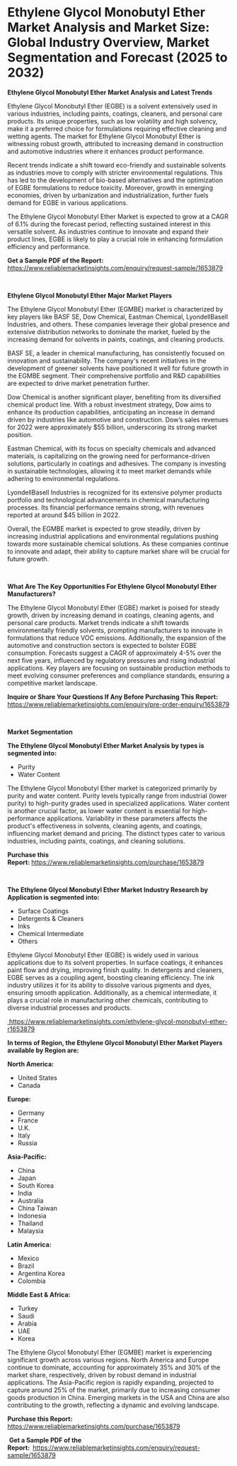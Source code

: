 <p><h1>Ethylene Glycol Monobutyl Ether Market Analysis and Market Size: Global Industry Overview, Market Segmentation and Forecast (2025 to 2032)</h1></p><p><strong>Ethylene Glycol Monobutyl Ether Market Analysis and Latest Trends</strong></p>
<p><p>Ethylene Glycol Monobutyl Ether (EGBE) is a solvent extensively used in various industries, including paints, coatings, cleaners, and personal care products. Its unique properties, such as low volatility and high solvency, make it a preferred choice for formulations requiring effective cleaning and wetting agents. The market for Ethylene Glycol Monobutyl Ether is witnessing robust growth, attributed to increasing demand in construction and automotive industries where it enhances product performance.</p><p>Recent trends indicate a shift toward eco-friendly and sustainable solvents as industries move to comply with stricter environmental regulations. This has led to the development of bio-based alternatives and the optimization of EGBE formulations to reduce toxicity. Moreover, growth in emerging economies, driven by urbanization and industrialization, further fuels demand for EGBE in various applications. </p><p>The Ethylene Glycol Monobutyl Ether Market is expected to grow at a CAGR of 6.1% during the forecast period, reflecting sustained interest in this versatile solvent. As industries continue to innovate and expand their product lines, EGBE is likely to play a crucial role in enhancing formulation efficiency and performance.</p></p>
<p><strong>Get a Sample PDF of the Report:&nbsp;</strong> <a href="https://www.reliablemarketinsights.com/enquiry/request-sample/1653879?utm_campaign=3601&utm_medium=2&utm_source=Github&utm_content=ia&utm_term=18042025&utm_id=ethylene-glycol-monobutyl-ether">https://www.reliablemarketinsights.com/enquiry/request-sample/1653879</a></p>
<p>&nbsp;</p>
<p><strong>Ethylene Glycol Monobutyl Ether Major Market Players</strong></p>
<p><p>The Ethylene Glycol Monobutyl Ether (EGMBE) market is characterized by key players like BASF SE, Dow Chemical, Eastman Chemical, LyondellBasell Industries, and others. These companies leverage their global presence and extensive distribution networks to dominate the market, fueled by the increasing demand for solvents in paints, coatings, and cleaning products.</p><p>BASF SE, a leader in chemical manufacturing, has consistently focused on innovation and sustainability. The company's recent initiatives in the development of greener solvents have positioned it well for future growth in the EGMBE segment. Their comprehensive portfolio and R&D capabilities are expected to drive market penetration further.</p><p>Dow Chemical is another significant player, benefiting from its diversified chemical product line. With a robust investment strategy, Dow aims to enhance its production capabilities, anticipating an increase in demand driven by industries like automotive and construction. Dow’s sales revenues for 2022 were approximately $55 billion, underscoring its strong market position.</p><p>Eastman Chemical, with its focus on specialty chemicals and advanced materials, is capitalizing on the growing need for performance-driven solutions, particularly in coatings and adhesives. The company is investing in sustainable technologies, allowing it to meet market demands while adhering to environmental regulations.</p><p>LyondellBasell Industries is recognized for its extensive polymer products portfolio and technological advancements in chemical manufacturing processes. Its financial performance remains strong, with revenues reported at around $45 billion in 2022. </p><p>Overall, the EGMBE market is expected to grow steadily, driven by increasing industrial applications and environmental regulations pushing towards more sustainable chemical solutions. As these companies continue to innovate and adapt, their ability to capture market share will be crucial for future growth.</p></p>
<p>&nbsp;</p>
<p><strong>What Are The Key Opportunities For Ethylene Glycol Monobutyl Ether Manufacturers?</strong></p>
<p><p>The Ethylene Glycol Monobutyl Ether (EGBE) market is poised for steady growth, driven by increasing demand in coatings, cleaning agents, and personal care products. Market trends indicate a shift towards environmentally friendly solvents, prompting manufacturers to innovate in formulations that reduce VOC emissions. Additionally, the expansion of the automotive and construction sectors is expected to bolster EGBE consumption. Forecasts suggest a CAGR of approximately 4-5% over the next five years, influenced by regulatory pressures and rising industrial applications. Key players are focusing on sustainable production methods to meet evolving consumer preferences and compliance standards, ensuring a competitive market landscape.</p></p>
<p><strong>Inquire or Share Your Questions If Any Before Purchasing This Report:</strong> <a href="https://www.reliablemarketinsights.com/enquiry/pre-order-enquiry/1653879?utm_campaign=3601&utm_medium=2&utm_source=Github&utm_content=ia&utm_term=18042025&utm_id=ethylene-glycol-monobutyl-ether">https://www.reliablemarketinsights.com/enquiry/pre-order-enquiry/1653879</a></p>
<p>&nbsp;</p>
<p><strong>Market Segmentation</strong></p>
<p><strong>The Ethylene Glycol Monobutyl Ether Market Analysis by types is segmented into:</strong></p>
<p><ul><li>Purity</li><li>Water Content</li></ul></p>
<p><p>The Ethylene Glycol Monobutyl Ether market is categorized primarily by purity and water content. Purity levels typically range from industrial (lower purity) to high-purity grades used in specialized applications. Water content is another crucial factor, as lower water content is essential for high-performance applications. Variability in these parameters affects the product's effectiveness in solvents, cleaning agents, and coatings, influencing market demand and pricing. The distinct types cater to various industries, including paints, coatings, and cleaning solutions.</p></p>
<p><strong>Purchase this Report:&nbsp;</strong><a href="https://www.reliablemarketinsights.com/purchase/1653879?utm_campaign=3601&utm_medium=2&utm_source=Github&utm_content=ia&utm_term=18042025&utm_id=ethylene-glycol-monobutyl-ether">https://www.reliablemarketinsights.com/purchase/1653879</a></p>
<p>&nbsp;</p>
<p><strong>The Ethylene Glycol Monobutyl Ether Market Industry Research by Application is segmented into:</strong></p>
<p><ul><li>Surface Coatings</li><li>Detergents & Cleaners</li><li>Inks</li><li>Chemical Intermediate</li><li>Others</li></ul></p>
<p><p>Ethylene Glycol Monobutyl Ether (EGBE) is widely used in various applications due to its solvent properties. In surface coatings, it enhances paint flow and drying, improving finish quality. In detergents and cleaners, EGBE serves as a coupling agent, boosting cleaning efficiency. The ink industry utilizes it for its ability to dissolve various pigments and dyes, ensuring smooth application. Additionally, as a chemical intermediate, it plays a crucial role in manufacturing other chemicals, contributing to diverse industrial processes and products.</p></p>
<p><a href="https://www.reliablemarketinsights.com/ethylene-glycol-monobutyl-ether-r1653879?utm_campaign=3601&utm_medium=2&utm_source=Github&utm_content=ia&utm_term=18042025&utm_id=ethylene-glycol-monobutyl-ether">&nbsp;https://www.reliablemarketinsights.com/ethylene-glycol-monobutyl-ether-r1653879</a></p>
<p><strong>In terms of Region, the Ethylene Glycol Monobutyl Ether Market Players available by Region are:</strong></p>
<p>
    <p> <strong> North America: </strong>
        <ul>
            <li>United States</li>
            <li>Canada</li>
        </ul>
        </p> 
    <p> <strong> Europe: </strong>
        <ul>
            <li>Germany</li>
            <li>France</li>
            <li>U.K.</li>
            <li>Italy</li>
            <li>Russia</li>
        </ul>
        </p> 
    <p> <strong> Asia-Pacific: </strong>
        <ul>
            <li>China</li>
            <li>Japan</li>
            <li>South Korea</li>
            <li>India</li>
            <li>Australia</li>
            <li>China Taiwan</li>
            <li>Indonesia</li>
            <li>Thailand</li>
            <li>Malaysia</li>
        </ul>
        </p> 
    <p> <strong> Latin America: </strong>
        <ul>
            <li>Mexico</li>
            <li>Brazil</li>
            <li>Argentina Korea</li>
            <li>Colombia</li>
        </ul>
        </p> 
    <p> <strong> Middle East & Africa: </strong>
        <ul>
            <li>Turkey</li>
            <li>Saudi</li>
            <li>Arabia</li>
            <li>UAE</li>
            <li>Korea</li>
        </ul>
    </p>
    </p>
<p><p>The Ethylene Glycol Monobutyl Ether (EGMBE) market is experiencing significant growth across various regions. North America and Europe continue to dominate, accounting for approximately 35% and 30% of the market share, respectively, driven by robust demand in industrial applications. The Asia-Pacific region is rapidly expanding, projected to capture around 25% of the market, primarily due to increasing consumer goods production in China. Emerging markets in the USA and China are also contributing to the growth, reflecting a dynamic and evolving landscape.</p></p>
<p><strong>Purchase this Report: </strong><a href="https://www.reliablemarketinsights.com/purchase/1653879?utm_campaign=3601&utm_medium=2&utm_source=Github&utm_content=ia&utm_term=18042025&utm_id=ethylene-glycol-monobutyl-ether">https://www.reliablemarketinsights.com/purchase/1653879</a></p>
<p>&nbsp;<strong>Get a Sample PDF of the Report:&nbsp;&nbsp;</strong><a href="https://www.reliablemarketinsights.com/enquiry/request-sample/1653879?utm_campaign=3601&utm_medium=2&utm_source=Github&utm_content=ia&utm_term=18042025&utm_id=ethylene-glycol-monobutyl-ether">https://www.reliablemarketinsights.com/enquiry/request-sample/1653879</a></p>
<p><strong></strong></p>
<p><p></p><p></p><p></p></p>